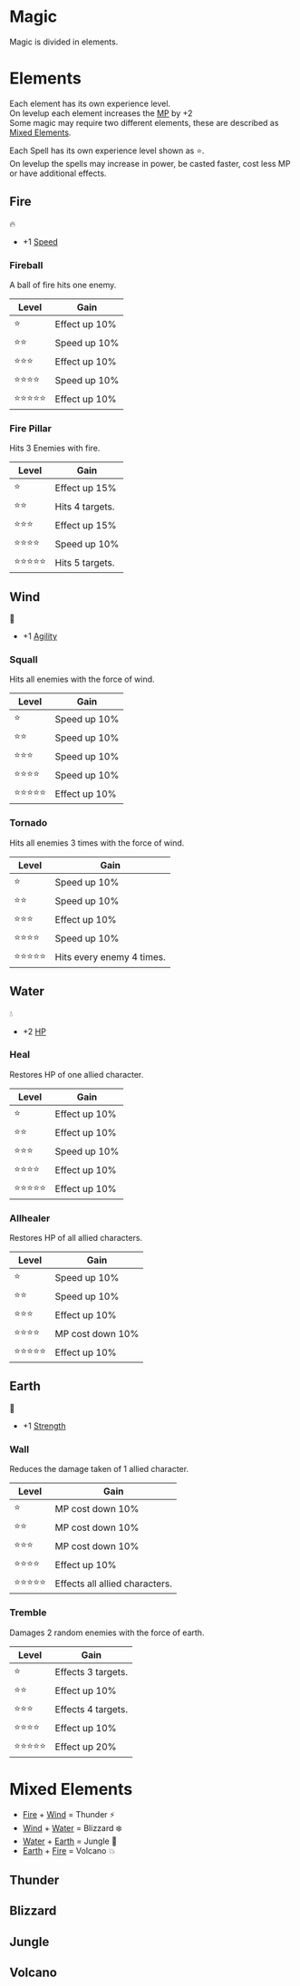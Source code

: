 
# Magic

Magic is divided in elements.  

# Elements
Each element has its own experience level.  
On levelup each element increases the [MP](attributes.md#magic-points) by +2  
Some magic may require two different elements, these are described as [Mixed Elements](#mixed-elements).

Each Spell has its own experience level shown as :star:.  
On levelup the spells may increase in power, be casted faster, cost less MP or have additional effects.

## Fire
:fire:
* +1 [Speed](attributes.md#speed)

### Fireball
A ball of fire hits one enemy.

Level | Gain
------|-----
:star: |  Effect up 10%
:star::star: |  Speed up 10%
:star::star::star: |  Effect up 10%
:star::star::star::star: |  Speed up 10%
:star::star::star::star::star: |  Effect up 10%

### Fire Pillar
Hits 3 Enemies with fire.

Level | Gain
------|-----
:star: |  Effect up 15%
:star::star: |  Hits 4 targets.
:star::star::star: |  Effect up 15%
:star::star::star::star: |  Speed up 10%
:star::star::star::star::star: |  Hits 5 targets.

## Wind
:dash:
* +1 [Agility](attributes.md#agility)

### Squall
Hits all enemies with the force of wind.

Level | Gain
------|-----
:star: |  Speed up 10%
:star::star: |  Speed up 10%
:star::star::star: |  Speed up 10%
:star::star::star::star: |  Speed up 10%
:star::star::star::star::star: |  Effect up 10%

### Tornado
Hits all enemies 3 times with the force of wind.

Level | Gain
------|-----
:star: |  Speed up 10%
:star::star: |  Speed up 10%
:star::star::star: |  Effect up 10%
:star::star::star::star: |  Speed up 10%
:star::star::star::star::star: |  Hits every enemy 4 times.

## Water
:droplet:
* +2 [HP](attributes.md#hit-points)

### Heal
Restores HP of one allied character.

Level | Gain
------|-----
:star: |  Effect up 10%
:star::star: |  Effect up 10%
:star::star::star: |  Speed up 10%
:star::star::star::star: |  Effect up 10%
:star::star::star::star::star: |  Effect up 10%

### Allhealer
Restores HP of all allied characters.

Level | Gain
------|-----
:star: |  Speed up 10%
:star::star: |  Speed up 10%
:star::star::star: |  Effect up 10%
:star::star::star::star: |  MP cost down 10%
:star::star::star::star::star: |  Effect up 10%

## Earth
:gem:
* +1 [Strength](attributes.md#strength)

### Wall
Reduces the damage taken of 1 allied character.

Level | Gain
------|-----
:star: |  MP cost down 10%
:star::star: |  MP cost down 10%
:star::star::star: |  MP cost down 10%
:star::star::star::star: |  Effect up 10%
:star::star::star::star::star: |  Effects all allied characters.

### Tremble
Damages 2 random enemies with the force of earth.

Level | Gain
------|-----
:star: |  Effects 3 targets.
:star::star: |  Effect up 10%
:star::star::star: |  Effects 4 targets.
:star::star::star::star: |  Effect up 10%
:star::star::star::star::star: |  Effect up 20%

# Mixed Elements

* [Fire](#fire) + [Wind](#wind) = Thunder :zap:
* [Wind](#wind) + [Water](#water) = Blizzard :snowflake:
* [Water](#water) + [Earth](#earth) = Jungle :seedling:
* [Earth](#earth) + [Fire](#fire) = Volcano :boom:

## Thunder

## Blizzard

## Jungle

## Volcano